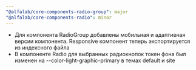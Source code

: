 ```yaml
---
"@alfalab/core-components-radio-group": major
"@alfalab/core-components-radio": minor
---
```


- Для компонента RadioGroup добавлены мобильная и адаптивная версии компонента. Responsive компонент теперь экспортируется из индексного файла
- В компоненте Radio для выбранных радиокнопок токен фона был изменен на --color-light-graphic-primary в темах default и site
